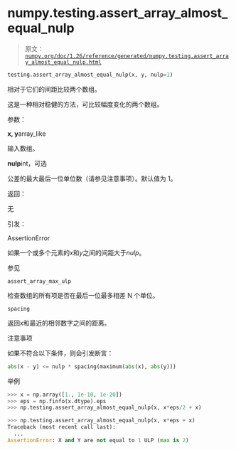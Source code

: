# numpy.testing.assert_array_almost_equal_nulp

> 原文：[`numpy.org/doc/1.26/reference/generated/numpy.testing.assert_array_almost_equal_nulp.html`](https://numpy.org/doc/1.26/reference/generated/numpy.testing.assert_array_almost_equal_nulp.html)

```py
testing.assert_array_almost_equal_nulp(x, y, nulp=1)
```

相对于它们的间距比较两个数组。

这是一种相对稳健的方法，可比较幅度变化的两个数组。

参数：

**x, y**array_like

输入数组。

**nulp**int，可选

公差的最大最后一位单位数（请参见注意事项）。默认值为 1。

返回：

无

引发：

AssertionError

如果一个或多个元素的*x*和*y*之间的间距大于*nulp*。

参见

`assert_array_max_ulp`

检查数组的所有项是否在最后一位最多相差 N 个单位。

`spacing`

返回*x*和最近的相邻数字之间的距离。

注意事项

如果不符合以下条件，则会引发断言：

```py
abs(x - y) <= nulp * spacing(maximum(abs(x), abs(y))) 
```

举例

```py
>>> x = np.array([1., 1e-10, 1e-20])
>>> eps = np.finfo(x.dtype).eps
>>> np.testing.assert_array_almost_equal_nulp(x, x*eps/2 + x) 
```

```py
>>> np.testing.assert_array_almost_equal_nulp(x, x*eps + x)
Traceback (most recent call last):
  ...
AssertionError: X and Y are not equal to 1 ULP (max is 2) 
```
